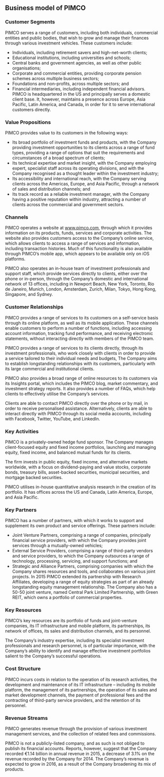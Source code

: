 Business model of PIMCO
-----------------------

 ### Customer Segments

 PIMCO serves a range of customers, including both individuals, commercial entities and public bodies, that wish to grow and manage their finances through various investment vehicles. These customers include:

  * Individuals, including retirement savers and high-net-worth clients;
 * Educational institutions, including universities and schools;
 * Central banks and government agencies, as well as other public organisations;
 * Corporate and commercial entities, providing corporate pension schemes across multiple business sectors;
 * Foundations and non-profits, across multiple sectors; and
 * Financial intermediaries, including independent financial advisors.
  PIMCO is headquartered in the US and principally serves a domestic client base. It, however, maintains a presence across Europe, Asia Pacific, Latin America, and Canada, in order for it to serve international customers directly.

 ### Value Propositions

 PIMCO provides value to its customers in the following ways:

  * Its broad portfolio of investment funds and products, with the Company providing investment opportunities to its clients across a range of fund types, providing a range of options that suit the requirements and circumstances of a broad spectrum of clients;
 * Its technical expertise and market insight, with the Company employing expert, specialist staff across its operating divisions, and with the Company recognised as a thought leader within the investment industry;
 * Its accessibility and international reach, with the Company serving clients across the Americas, Europe, and Asia Pacific, through a network of sales and distribution channels; and
 * Its track record as a reliable investment manager, with the Company having a positive reputation within industry, attracting a number of clients across the commercial and government sectors.
  ### Channels

 PIMCO operates a website at www.pimco.com, through which it provides information on its products, funds, services and corporate activities. The website also provides customers access to the Company’s online service, which allows clients to access a range of services and information, including transaction histories. Much of this functionality is also available through PIMCO’s mobile app, which appears to be available only on iOS platforms.

 PIMCO also operates an in-house team of investment professionals and support staff, which provide services directly to clients, either over the phone or in-person, through the Company’s domestic and international network of 13 offices, including in Newport Beach, New York, Toronto, Rio de Janeiro, Munich, London, Amsterdam, Zurich, Milan, Tokyo, Hong Kong, Singapore, and Sydney.

 ### Customer Relationships

 PIMCO provides a range of services to its customers on a self-service basis through its online platform, as well as its mobile application. These channels enable customers to perform a number of functions, including accessing account information, tracking fund performance, and receiving electronic statements, without interacting directly with members of the PIMCO team.

 PIMCO provides a range of services to its clients directly, through its investment professionals, who work closely with clients in order to provide a service tailored to their individual needs and budgets, The Company aims to establish longstanding relationships with its customers, particularly with its large commercial and institutional clients.

 PIMCO also provides a broad range of online resources to its customers via its Insights portal, which includes the PIMCO blog, market commentary, and investment strategy reports. It also provides a number of FAQs, which help clients to effectively utilise the Company’s services.

 Clients are able to contact PIMCO directly over the phone or by mail, in order to receive personalised assistance. Alternatively, clients are able to interact directly with PIMCO through its social media accounts, including with Facebook, Twitter, YouTube, and LinkedIn.

 ### Key Activities

 PIMCO is a privately-owned hedge fund sponsor. The Company manages client-focused equity and fixed income portfolios, launching and managing equity, fixed income, and balanced mutual funds for its clients.

 The firm invests in public equity, fixed income, and alternative markets worldwide, with a focus on dividend-paying and value stocks, corporate bonds, treasury bills, asset-backed securities, municipal securities, and mortgage backed securities.

 PIMCO utilises in-house quantitative analysis research in the creation of its portfolio. It has offices across the US and Canada, Latin America, Europe, and Asia Pacific.

 ### Key Partners

 PIMCO has a number of partners, with which it works to support and supplement its own product and service offerings. These partners include:

  * Joint Venture Partners, comprising a range of companies, principally financial service providers, with which the Company provides joint services through a mutually-owned vehicles;
 * External Service Providers, comprising a range of third-party vendors and service providers, to which the Company outsources a range of technology, processing, servicing, and support functions; and
 * Strategic and Alliance Partners, comprising companies with which the Company shares resources and tools, and collaborates on various joint projects.
  In 2015 PIMCO extended its partnership with Research Affiliates, developing a range of equity strategies as part of an already longstanding equity management relationship. The Company also has a 50-50 joint venture, named Central Park Limited Partnership, with Green REIT, which owns a portfolio of commercial properties.

 ### Key Resources

 PIMCO’s key resources are its portfolio of funds and joint-venture companies, its IT infrastructure and mobile platform, its partnerships, its network of offices, its sales and distribution channels, and its personnel.

 The Company’s industry expertise, including its specialist investment professionals and research personnel, is of particular importance, with the Company’s ability to identify and manage effective investment portfolios salient to the Company’s successful operations.

 ### Cost Structure

 PIMCO incurs costs in relation to the operation of its research activities, the development and maintenance of its IT infrastructure – including its mobile platform, the management of its partnerships, the operation of its sales and market development channels, the payment of professional fees and the contracting of third-party service providers, and the retention of its personnel.

 ### Revenue Streams

 PIMCO generates revenue through the provision of various investment management services, and the collection of related fees and commissions.

 PIMCO is not a publicly-listed company, and as such is not obliged to publish its financial accounts. Reports, however, suggest that the Company recorded €1.14 billion in annual revenue in 2015, a decrease of 3.1% on the revenue recorded by the Company for 2014. The Company’s revenue is expected to grow in 2016, as a result of the Company broadening its mix of products.